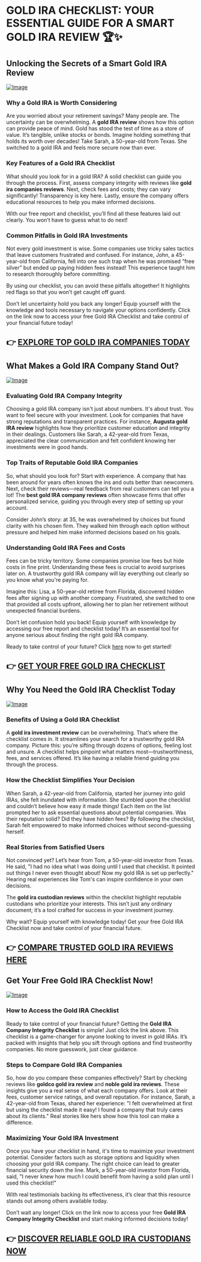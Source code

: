 # GOLD IRA CHECKLIST: YOUR ESSENTIAL GUIDE FOR A SMART GOLD IRA REVIEW 🏆✨

## Unlocking the Secrets of a Smart Gold IRA Review

[![Image](https://apmaffiliates.com/creatives/V1_231103_Checklist_V2No9_BannerAd_300x250_KS.jpg)](https://gchaffi.com/baHzjxyq)

### Why a Gold IRA is Worth Considering
Are you worried about your retirement savings? Many people are. The uncertainty can be overwhelming. A **gold IRA review** shows how this option can provide peace of mind. Gold has stood the test of time as a store of value. It’s tangible, unlike stocks or bonds. Imagine holding something that holds its worth over decades! Take Sarah, a 50-year-old from Texas. She switched to a gold IRA and feels more secure now than ever.

### Key Features of a Gold IRA Checklist
What should you look for in a gold IRA? A solid checklist can guide you through the process. First, assess company integrity with reviews like **gold ira companies reviews**. Next, check fees and costs; they can vary significantly! Transparency is key here. Lastly, ensure the company offers educational resources to help you make informed decisions.

With our free report and checklist, you’ll find all these features laid out clearly. You won’t have to guess what to do next!

### Common Pitfalls in Gold IRA Investments
Not every gold investment is wise. Some companies use tricky sales tactics that leave customers frustrated and confused. For instance, John, a 45-year-old from California, fell into one such trap when he was promised “free silver” but ended up paying hidden fees instead! This experience taught him to research thoroughly before committing.

By using our checklist, you can avoid these pitfalls altogether! It highlights red flags so that you won’t get caught off guard.

Don’t let uncertainty hold you back any longer! Equip yourself with the knowledge and tools necessary to navigate your options confidently. Click on the link now to access your free Gold IRA Checklist and take control of your financial future today!



## 👉 [EXPLORE TOP GOLD IRA COMPANIES TODAY](https://gchaffi.com/baHzjxyq)

## What Makes a Gold IRA Company Stand Out?

[![Image](https://apmaffiliates.com/creatives/V2_231107_Checklist_V1No1_BannerAd_728x90_KS.jpg)](https://gchaffi.com/baHzjxyq)

### Evaluating Gold IRA Company Integrity
Choosing a gold IRA company isn't just about numbers. It's about trust. You want to feel secure with your investment. Look for companies that have strong reputations and transparent practices. For instance, **Augusta gold IRA review** highlights how they prioritize customer education and integrity in their dealings. Customers like Sarah, a 42-year-old from Texas, appreciated the clear communication and felt confident knowing her investments were in good hands.

### Top Traits of Reputable Gold IRA Companies  
So, what should you look for? Start with experience. A company that has been around for years often knows the ins and outs better than newcomers. Next, check their reviews—real feedback from real customers can tell you a lot! The **best gold IRA company reviews** often showcase firms that offer personalized service, guiding you through every step of setting up your account.

Consider John’s story: at 35, he was overwhelmed by choices but found clarity with his chosen firm. They walked him through each option without pressure and helped him make informed decisions based on his goals.

### Understanding Gold IRA Fees and Costs  
Fees can be tricky territory. Some companies promise low fees but hide costs in fine print. Understanding these fees is crucial to avoid surprises later on. A trustworthy gold IRA company will lay everything out clearly so you know what you're paying for.

Imagine this: Lisa, a 50-year-old retiree from Florida, discovered hidden fees after signing up with another company. Frustrated, she switched to one that provided all costs upfront, allowing her to plan her retirement without unexpected financial burdens.

Don’t let confusion hold you back! Equip yourself with knowledge by accessing our free report and checklist today! It’s an essential tool for anyone serious about finding the right gold IRA company.

Ready to take control of your future? Click [here](https://gchaffi.com/baHzjxyq) now to get started!



## 👉 [GET YOUR FREE GOLD IRA CHECKLIST](https://gchaffi.com/baHzjxyq)

## Why You Need the Gold IRA Checklist Today

[![Image](https://apmaffiliates.com/creatives/V2_231107_Checklist_V2No6_BannerAd_728x90_KS.jpg)](https://gchaffi.com/baHzjxyq)

### Benefits of Using a Gold IRA Checklist  
A **gold ira investment review** can be overwhelming. That’s where the checklist comes in. It streamlines your search for a trustworthy gold IRA company. Picture this: you’re sifting through dozens of options, feeling lost and unsure. A checklist helps pinpoint what matters most—trustworthiness, fees, and services offered. It’s like having a reliable friend guiding you through the process.

### How the Checklist Simplifies Your Decision  
When Sarah, a 42-year-old from California, started her journey into gold IRAs, she felt inundated with information. She stumbled upon the checklist and couldn’t believe how easy it made things! Each item on the list prompted her to ask essential questions about potential companies. Was their reputation solid? Did they have hidden fees? By following the checklist, Sarah felt empowered to make informed choices without second-guessing herself.

### Real Stories from Satisfied Users  
Not convinced yet? Let’s hear from Tom, a 50-year-old investor from Texas. He said, "I had no idea what I was doing until I used that checklist. It pointed out things I never even thought about! Now my gold IRA is set up perfectly." Hearing real experiences like Tom's can inspire confidence in your own decisions.

The **gold ira custodian reviews** within the checklist highlight reputable custodians who prioritize your interests. This isn’t just any ordinary document; it’s a tool crafted for success in your investment journey.

Why wait? Equip yourself with knowledge today! Get your free Gold IRA Checklist now and take control of your financial future.



## 👉 [COMPARE TRUSTED GOLD IRA REVIEWS HERE](https://gchaffi.com/baHzjxyq)

## Get Your Free Gold IRA Checklist Now!

[![Image](https://apmaffiliates.com/creatives/V2_231107_Checklist_V2No9_BannerAd_728x90_KS.jpg)](https://gchaffi.com/baHzjxyq)

### How to Access the Gold IRA Checklist
Ready to take control of your financial future? Getting the **Gold IRA Company Integrity Checklist** is simple! Just click the link above. This checklist is a game-changer for anyone looking to invest in gold IRAs. It’s packed with insights that help you sift through options and find trustworthy companies. No more guesswork, just clear guidance.

### Steps to Compare Gold IRA Companies
So, how do you compare these companies effectively? Start by checking reviews like **goldco gold ira review** and **noble gold ira reviews**. These insights give you a real sense of what each company offers. Look at their fees, customer service ratings, and overall reputation. For instance, Sarah, a 42-year-old from Texas, shared her experience: "I felt overwhelmed at first but using the checklist made it easy! I found a company that truly cares about its clients." Real stories like hers show how this tool can make a difference.

### Maximizing Your Gold IRA Investment
Once you have your checklist in hand, it's time to maximize your investment potential. Consider factors such as storage options and liquidity when choosing your gold IRA company. The right choice can lead to greater financial security down the line. Mark, a 50-year-old investor from Florida, said, "I never knew how much I could benefit from having a solid plan until I used this checklist!" 

With real testimonials backing its effectiveness, it’s clear that this resource stands out among others available today.

Don’t wait any longer! Click on the link now to access your free **Gold IRA Company Integrity Checklist** and start making informed decisions today!



## 👉 [DISCOVER RELIABLE GOLD IRA CUSTODIANS NOW](https://gchaffi.com/baHzjxyq)